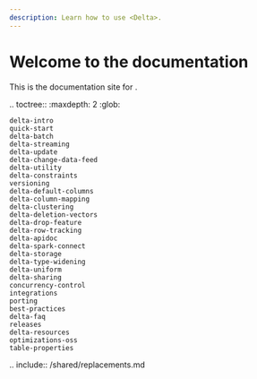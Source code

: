 ```yaml
---
description: Learn how to use <Delta>.
---
```


<a id="delta-guide"></a>

# Welcome to the <Delta> documentation

This is the documentation site for <Delta>.

.. toctree::
    :maxdepth: 2
    :glob:

    delta-intro
    quick-start
    delta-batch
    delta-streaming
    delta-update
    delta-change-data-feed
    delta-utility
    delta-constraints
    versioning
    delta-default-columns
    delta-column-mapping
    delta-clustering
    delta-deletion-vectors
    delta-drop-feature
    delta-row-tracking
    delta-apidoc
    delta-spark-connect
    delta-storage
    delta-type-widening
    delta-uniform
    delta-sharing
    concurrency-control
    integrations
    porting
    best-practices
    delta-faq
    releases
    delta-resources
    optimizations-oss
    table-properties


.. include:: /shared/replacements.md
